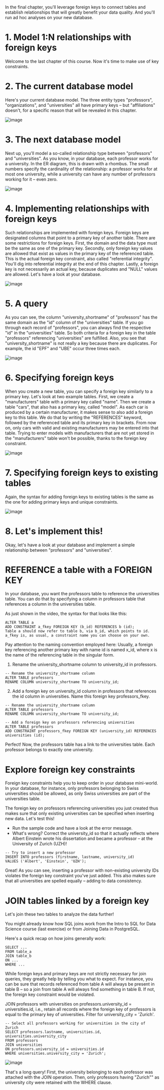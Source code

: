 In the final chapter, you'll leverage foreign keys to connect tables and establish relationships that will greatly benefit your data quality. And you'll run ad hoc analyses on your new database.

# 1. Model 1:N relationships with foreign keys

Welcome to the last chapter of this course. Now it's time to make use of key constraints.

# 2. The current database model

Here's your current database model. The three entity types "professors", "organizations", and "universities" all have primary keys – but "affiliations" doesn't, for a specific reason that will be revealed in this chapter.

![image](https://github.com/artempohribnyi/datacamp/assets/113499718/7fc1245a-714f-4900-9d40-75cb098a8f6f)

# 3. The next database model

Next up, you'll model a so-called relationship type between "professors" and "universities". As you know, in your database, each professor works for a university. In the ER diagram, this is drawn with a rhombus. The small numbers specify the cardinality of the relationship: a professor works for at most one university, while a university can have any number of professors working for it – even zero.

![image](https://github.com/artempohribnyi/datacamp/assets/113499718/47074df2-aad6-4935-8548-e85f5404b605)

# 4. Implementing relationships with foreign keys

Such relationships are implemented with foreign keys. Foreign keys are designated columns that point to a primary key of another table. There are some restrictions for foreign keys. First, the domain and the data type must be the same as one of the primary key. Secondly, only foreign key values are allowed that exist as values in the primary key of the referenced table. This is the actual foreign key constraint, also called "referential integrity". You'll dig into referential integrity at the end of this chapter. Lastly, a foreign key is not necessarily an actual key, because duplicates and "NULL" values are allowed. Let's have a look at your database.

![image](https://github.com/artempohribnyi/datacamp/assets/113499718/bec317bd-fd80-4eb1-951e-430b0e5a9bde)

# 5. A query

As you can see, the column "university_shortname" of "professors" has the same domain as the "id" column of the "universities" table. If you go through each record of "professors", you can always find the respective "id" in the "universities" table. So both criteria for a foreign key in the table "professors" referencing "universities" are fulfilled. Also, you see that "university_shortname" is not really a key because there are duplicates. For example, the id "EPF" and "UBE" occur three times each.

![image](https://github.com/artempohribnyi/datacamp/assets/113499718/ea2d7de7-563e-4540-8472-be381026003f)

# 6. Specifying foreign keys

When you create a new table, you can specify a foreign key similarly to a primary key. Let's look at two example tables. First, we create a "manufacturers" table with a primary key called "name". Then we create a table "cars", that also has a primary key, called "model". As each car is produced by a certain manufacturer, it makes sense to also add a foreign key to this table. We do that by writing the "REFERENCES" keyword, followed by the referenced table and its primary key in brackets. From now on, only cars with valid and existing manufacturers may be entered into that table. Trying to enter models with manufacturers that are not yet stored in the "manufacturers" table won't be possible, thanks to the foreign key constraint.

![image](https://github.com/artempohribnyi/datacamp/assets/113499718/c8c30600-da83-46a3-8a91-3b3ab843ecd3)

# 7. Specifying foreign keys to existing tables

Again, the syntax for adding foreign keys to existing tables is the same as the one for adding primary keys and unique constraints.

![image](https://github.com/artempohribnyi/datacamp/assets/113499718/ce8adf7d-583d-41ec-b9ca-74d73b151737)

# 8. Let's implement this!

Okay, let's have a look at your database and implement a simple relationship between "professors" and "universities".

# REFERENCE a table with a FOREIGN KEY

In your database, you want the professors table to reference the universities table. You can do that by specifying a column in professors table that references a column in the universities table.

As just shown in the video, the syntax for that looks like this:

```
ALTER TABLE a 
ADD CONSTRAINT a_fkey FOREIGN KEY (b_id) REFERENCES b (id);
Table a should now refer to table b, via b_id, which points to id. a_fkey is, as usual, a constraint name you can choose on your own.
```

Pay attention to the naming convention employed here: Usually, a foreign key referencing another primary key with name id is named x_id, where x is the name of the referencing table in the singular form.

1. Rename the university_shortname column to university_id in professors.

```
-- Rename the university_shortname column
ALTER TABLE professors
RENAME COLUMN university_shortname TO university_id;
```

2. Add a foreign key on university_id column in professors that references the id column in universities.
Name this foreign key professors_fkey.

```
-- Rename the university_shortname column
ALTER TABLE professors
RENAME COLUMN university_shortname TO university_id;

-- Add a foreign key on professors referencing universities
ALTER TABLE professors 
ADD CONSTRAINT professors_fkey FOREIGN KEY (university_id) REFERENCES universities (id);
```

Perfect! Now, the professors table has a link to the universities table. Each professor belongs to exactly one university.

# Explore foreign key constraints

Foreign key constraints help you to keep order in your database mini-world. In your database, for instance, only professors belonging to Swiss universities should be allowed, as only Swiss universities are part of the universities table.

The foreign key on professors referencing universities you just created thus makes sure that only existing universities can be specified when inserting new data. Let's test this!

* Run the sample code and have a look at the error message.
* What's wrong? Correct the university_id so that it actually reflects where Albert Einstein wrote his dissertation and became a professor – at the University of Zurich (UZH)!

```
-- Try to insert a new professor
INSERT INTO professors (firstname, lastname, university_id)
VALUES ('Albert', 'Einstein', 'UZH');
```

Great! As you can see, inserting a professor with non-existing university IDs violates the foreign key constraint you've just added. This also makes sure that all universities are spelled equally – adding to data consistency.

# JOIN tables linked by a foreign key

Let's join these two tables to analyze the data further!

You might already know how SQL joins work from the Intro to SQL for Data Science course (last exercise) or from Joining Data in PostgreSQL.

Here's a quick recap on how joins generally work:

```
SELECT ...
FROM table_a
JOIN table_b
ON ...
WHERE ...
```

While foreign keys and primary keys are not strictly necessary for join queries, they greatly help by telling you what to expect. For instance, you can be sure that records referenced from table A will always be present in table B – so a join from table A will always find something in table B. If not, the foreign key constraint would be violated.

JOIN professors with universities on professors.university_id = universities.id, i.e., retain all records where the foreign key of professors is equal to the primary key of universities.
Filter for university_city = 'Zurich'.

```
-- Select all professors working for universities in the city of Zurich
SELECT professors.lastname, universities.id, universities.university_city
FROM professors
JOIN universities
ON professors.university_id = universities.id
WHERE universities.university_city = 'Zurich';
```

![image](https://github.com/artempohribnyi/datacamp/assets/113499718/ba0a1808-447d-4215-8e77-bbc01ccfdaa2)

That's a long query! First, the university belonging to each professor was attached with the JOIN operation. Then, only professors having "Zurich"" as university city were retained with the WHERE clause.

